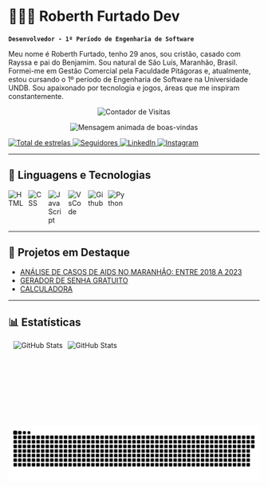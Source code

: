 # 👨🏻‍💻 Roberth Furtado Dev

**`Desenvolvedor - 1º Período de Engenharia de Software`**

Meu nome é Roberth Furtado, tenho 29 anos, sou cristão, casado com Rayssa e pai do Benjamim. Sou natural de São Luís, Maranhão, Brasil. Formei-me em Gestão Comercial pela Faculdade Pitágoras e, atualmente, estou cursando o 1º período de Engenharia de Software na Universidade UNDB. Sou apaixonado por tecnologia e jogos, áreas que me inspiram constantemente.

<p align="center">
  <img 
    src="https://profile-counter.glitch.me/RoberthFurtadoDev/count.svg" 
    alt="Contador de Visitas"
  />
</p>

<p align="center">
  <img 
    src="https://readme-typing-svg.herokuapp.com?font=Fira+Code&size=22&pause=1000&color=0CFF72&center=true&vCenter=true&width=435&lines=Ol%C3%A1%2C+bem-vindo+ao+meu+perfil!;Fico+feliz+com+sua+visita+%F0%9F%91%8B;Deixe+uma+estrela" 
    alt="Mensagem animada de boas-vindas"
  />
</p>

<p align="left">
  <a href="https://github.com/RoberthFurtadoDev">
    <img 
      alt="Total de estrelas" 
      title="Total de estrelas GitHub" 
      src="https://custom-icon-badges.demolab.com/github/stars/RoberthFurtadoDev?color=55960c&style=for-the-badge&labelColor=488207&logo=star&label=estrelas"
    />
  </a>
  <a href="https://github.com/RoberthFurtadoDev?tab=followers">
    <img 
      alt="Seguidores" 
      title="Me siga no GitHub" 
      src="https://custom-icon-badges.demolab.com/github/followers/RoberthFurtadoDev?color=236ad3&labelColor=1155ba&style=for-the-badge&logo=github&label=Seguidores&logoColor=white"
    />
  </a>
  <a href="https://www.linkedin.com/in/roberth-furtado-ferreira-de-oliveira-341146200/">
    <img 
      alt="LinkedIn" 
      title="Me siga no LinkedIn" 
      src="https://img.shields.io/badge/LinkedIn-0077B5?style=for-the-badge&logo=linkedin&logoColor=white"
    />
  </a>
  <a href="https://www.instagram.com/_robertholi/">
    <img 
      alt="Instagram"
      title="Me siga no Instagram" 
      src="https://img.shields.io/badge/Instagram-E4405F?style=for-the-badge&logo=instagram&logoColor=white"
    />
  </a>
</p>

---

<h2> 🤖 Linguagens e Tecnologias </h2>

<img 
  align="left" 
  alt="HTML"
  title="HTML" 
  width="30px" 
  style="padding-right: 10px;" 
  src="https://cdn.jsdelivr.net/gh/devicons/devicon@latest/icons/html5/html5-original.svg" 
/>
<img 
  align="left" 
  alt="CSS" 
  title="CSS"
  width="30px" 
  style="padding-right: 10px;" 
  src="https://cdn.jsdelivr.net/gh/devicons/devicon@latest/icons/css3/css3-original.svg" 
/>
<img 
  align="left" 
  alt="JavaScript" 
  title="JavaScript"
  width="30px" 
  style="padding-right: 10px;" 
  src="https://cdn.jsdelivr.net/gh/devicons/devicon@latest/icons/javascript/javascript-original.svg" 
/>
<img 
  align="left" 
  alt="VsCode" 
  title="VsCode"
  width="30px" 
  style="padding-right: 10px;" 
  src="https://cdn.jsdelivr.net/gh/devicons/devicon@latest/icons/vscode/vscode-original.svg" 
/>
<img 
  align="left" 
  alt="Github" 
  title="GitHub"
  width="30px" 
  style="padding-right: 10px;" 
  src="https://github.com/CyrisXD/CyrisXD/raw/master/assets/Github.png" 
/>
<img 
  align="left" 
  alt="Python" 
  title="Python"
  width="35px" 
  style="padding-right: 10px;" 
  src="https://cdn.jsdelivr.net/gh/devicons/devicon@latest/icons/python/python-original.svg" 
/>

<br><br><br><br>

---

## 🚀 Projetos em Destaque

- [ANÁLISE DE CASOS DE AIDS NO MARANHÃO: ENTRE 2018 A 2023](https://data-sus-hiv.streamlit.app/)
- [GERADOR DE SENHA GRATUITO](https://geradordesenhagratisbob.netlify.app/)
- [CALCULADORA](https://calculadorahtml-css.netlify.app/)

---

## 📊 Estatísticas 

<p>
  <img
    align="left"
    alt="GitHub Stats" 
    height="170"
    style="padding-left: 10px;"
    src="https://github-readme-stats.vercel.app/api?username=RoberthFurtadoDev&show_icons=true&theme=tokyonight&locale=pt-br&include_all_commits=true"
  />

  <img 
    align="left"
    alt="GitHub Stats" 
    height="170"
    style="padding-left: 10px;"
    src="https://github-readme-stats.vercel.app/api/top-langs/?username=RoberthFurtadoDev&theme=tokyonight&layout=compact&custom_title=Tecnologias&langs_count=10"
  />

</p>


<br/>
<br/>

<p align="center">
  <img
    src="https://raw.githubusercontent.com/RoberthFurtadoDev/RoberthFurtadoDev/main/dist/github-contribution-snake.svg" 
    alt="GitHub Contribution Snake"
    style="max-width: 100%;" 
  />
</p>